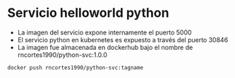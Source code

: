 # Servicio helloworld python

* La imagen del servicio expone internamente el puerto 5000
* El servicio python en kubernetes es expuesto a través del puerto 30846
* La imagen fue almacenada en dockerhub bajo el nombre de rncortes1990/python-svc:1.0.0
~~~
docker push rncortes1990/python-svc:tagname
~~~
